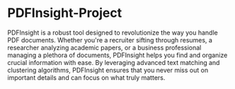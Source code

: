 # PDFInsight-Project
 PDFInsight is a robust tool designed to revolutionize the way you handle PDF documents. Whether you're a recruiter sifting through resumes, a researcher analyzing academic papers, or a business professional managing a plethora of documents, PDFInsight helps you find and organize crucial information with ease. By leveraging advanced text matching and clustering algorithms, PDFInsight ensures that you never miss out on important details and can focus on what truly matters.

